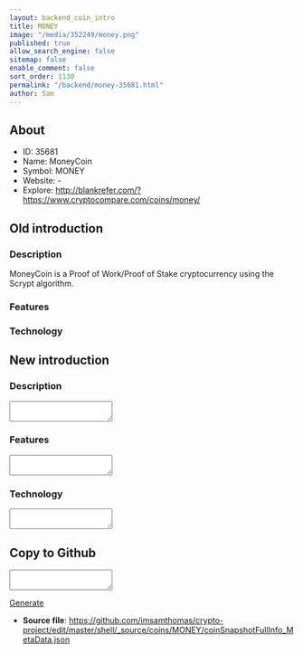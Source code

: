 ```yaml
---
layout: backend_coin_intro
title: MONEY
image: "/media/352249/money.png"
published: true
allow_search_engine: false
sitemap: false
enable_comment: false
sort_order: 1130
permalink: "/backend/money-35681.html"
author: Sam
---
```


## About

- ID: 35681
- Name: MoneyCoin
- Symbol: MONEY
- Website: -
- Explore: http://blankrefer.com/?https://www.cryptocompare.com/coins/money/


## Old introduction

### Description

<p>MoneyCoin is a Proof of Work/Proof of Stake cryptocurrency using the Scrypt algorithm.</p>

### Features


### Technology




## New introduction


### Description
<textarea id="meta_description" name="description"></textarea>

### Features
<textarea id="meta_features" name="features"></textarea>

### Technology
<textarea id="meta_technology" name="technology"></textarea>


## Copy to Github

<textarea id="coinsnapshotfullinfo_metadata"></textarea>

<a href="#gen" onclick="generateMetaDatJson()">Generate</a>

- **Source file**: <a href="https://github.com/imsamthomas/crypto-project/edit/master/shell/_source/coins/MONEY/coinSnapshotFullInfo_MetaData.json">https://github.com/imsamthomas/crypto-project/edit/master/shell/_source/coins/MONEY/coinSnapshotFullInfo_MetaData.json</a>

